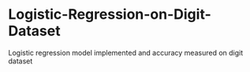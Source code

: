# Logistic-Regression-on-Digit-Dataset
Logistic regression model implemented and accuracy measured on digit dataset
